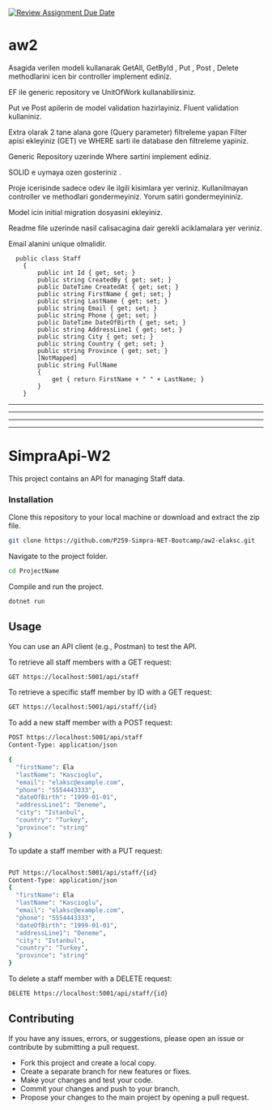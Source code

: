 [![Review Assignment Due Date](https://classroom.github.com/assets/deadline-readme-button-24ddc0f5d75046c5622901739e7c5dd533143b0c8e959d652212380cedb1ea36.svg)](https://classroom.github.com/a/iGZu94G3)
# aw2

Asagida verilen modeli kullanarak GetAll, GetById , Put , Post , Delete methodlarini icen bir controller implement ediniz. 

EF ile generic repository ve UnitOfWork kullanabilirsiniz.

Put  ve Post apilerin de model validation hazirlayiniz.  Fluent validation kullaniniz. 

Extra olarak 2 tane alana gore (Query parameter) filtreleme yapan Filter apisi ekleyiniz (GET) ve WHERE sarti ile database den filtreleme yapiniz. 

Generic Repository uzerinde Where sartini implement ediniz. 

SOLID e uymaya ozen gosteriniz . 

Proje icerisinde sadece odev ile ilgili kisimlara yer veriniz. Kullanilmayan controller ve methodlari gondermeyiniz. Yorum satiri gondermeyininiz.

Model icin initial migration dosyasini ekleyiniz. 

Readme file uzerinde nasil calisacagina dair gerekli aciklamalara yer veriniz. 

Email alanini unique olmalidir. 

```
  public class Staff  
    { 
        public int Id { get; set; } 
        public string CreatedBy { get; set; } 
        public DateTime CreatedAt { get; set; } 
        public string FirstName { get; set; } 
        public string LastName { get; set; } 
        public string Email { get; set; } 
        public string Phone { get; set; } 
        public DateTime DateOfBirth { get; set; } 
        public string AddressLine1 { get; set; } 
        public string City { get; set; } 
        public string Country { get; set; } 
        public string Province { get; set; } 
        [NotMapped] 
        public string FullName 
        { 
            get { return FirstName + " " + LastName; } 
        } 
    }
```

--------
--------
--------
--------

# SimpraApi-W2

This project contains an API for managing Staff data.

### Installation

Clone this repository to your local machine or download and extract the zip file.

```bash
git clone https://github.com/P259-Simpra-NET-Bootcamp/aw2-elaksc.git
```
Navigate to the project folder.

```bash
cd ProjectName
```
Compile and run the project.

```bash
dotnet run
```

## Usage
You can use an API client (e.g., Postman) to test the API.

To retrieve all staff members with a GET request:
```bash
GET https://localhost:5001/api/staff
```

To retrieve a specific staff member by ID with a GET request:
```bash
GET https://localhost:5001/api/staff/{id}
```


To add a new staff member with a POST request:
```bash
POST https://localhost:5001/api/staff
Content-Type: application/json

{
  "firstName": Ela
  "lastName": "Kascioglu",
  "email": "elaksc@example.com",
  "phone": "5554443333",
  "dateOfBirth": "1999-01-01",
  "addressLine1": "Deneme",
  "city": "Istanbul",
  "country": "Turkey",
  "province": "string"
}
```

To update a staff member with a PUT request:
```bash

PUT https://localhost:5001/api/staff/{id}
Content-Type: application/json
{
  "firstName": Ela
  "lastName": "Kascioglu",
  "email": "elaksc@example.com",
  "phone": "5554443333",
  "dateOfBirth": "1999-01-01",
  "addressLine1": "Deneme",
  "city": "Istanbul",
  "country": "Turkey",
  "province": "string"
}
```

To delete a staff member with a DELETE request:
```bash
DELETE https://localhost:5001/api/staff/{id}
```


## Contributing
If you have any issues, errors, or suggestions, please open an issue or contribute by submitting a pull request.

- Fork this project and create a local copy.
- Create a separate branch for new features or fixes.
- Make your changes and test your code.
- Commit your changes and push to your branch.
- Propose your changes to the main project by opening a pull request.
















